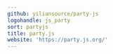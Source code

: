 ```yaml
---
github: yiliansource/party-js
logohandle: js_party
sort: partyjs
title: party.js
website: 'https://party.js.org/'
---
```


